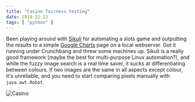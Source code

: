 ```yaml
---
title: "Casino fairness testing"
date: 2014-12-13
tags: [ "python" ]
---
```


Been playing around with [Sikuli](http://www.sikuli.org) for automating a slots game and outputting the results to a simple [Google Charts](https://developers.google.com/chart/) page on a local webserver. Got it running under Crunchbang and threw some machines up. Sikuli is a really good framework (maybe the best for multi-purpose Linux automation?), and while the fuzzy image search is a real time saver, it sucks at differentiating between colours. If two images are the same in all aspects except colour, it's unreliable, and you need to start comparing pixels manually with `java.awt.Robot`.

![Casino](https://pbs.twimg.com/media/B4wlbnhIAAEti1z.jpg:large)
